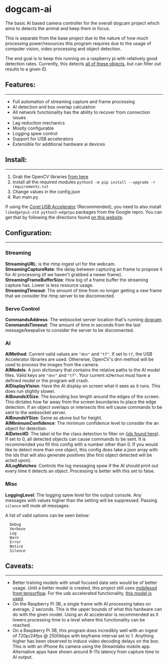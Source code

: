 # dogcam-ai
The basic AI based camera controller for the overall dogcam project which aims to detects the animal and keep them in focus.

This is separate from the base project due to the nature of how much processing power/resources this program requires due to the usage of computer vision, video processing and object detection.

The end goal is to keep this running on a raspberry pi with relatively good detection rates. Currently, this detects [all of these objects](https://github.com/tensorflow/models/blob/master/research/object_detection/data/mscoco_label_map.pbtxt), but can filter out results to a given ID.

## Features:
---------------
* Full automation of streaming capture and frame processing
* AI detection and box overlap calculation
* All network functionality has the ability to recover from connection issues
* Lag reduction mechanics
* Mostly configurable
* Logging spew control
* Support for USB accelerators
* Extensible for additional hardware ai devices

## Install:
---------------
1. Grab the OpenCV libraries [from here](https://github.com/dlime/Faster_OpenCV_4_Raspberry_Pi)
2. Install all the required modules `python3 -m pip install --upgrade -r requirements.txt`
3. Change values in the config.json
4. Run main.py

If using the [Corel USB Accelerator](https://coral.ai/products/accelerator/) (Recommended), you need to also install `libedgetpu1-std python3-edgetpu` packages from the Google repro. You can get that by following the directions found [on this website](https://coral.ai/docs/accelerator/get-started/#on-linux).

## Configuration:
-----------------

### Streaming
**StreamingURL**: is the rtmp ingest url for the webcam.  
**StreamingCaptureRate**: the delay between capturing an frame to propose it for AI processing (if we haven't grabbed a newer frame).  
**StreamingFrameBufferSize**: How big of a frame buffer the streaming capture has. Lower is less resource usage.  
**StreamingTimeout**: The amount of time from no longer getting a new frame that we consider the rtmp server to be disconnected.  

### Servo Control
**CommandsAddress**: The websocket server location that's running [dogcam](https://github.com/roguedarkjedi/dogcam).  
**CommandsTimeout**: The amount of time in seconds from the last message/keepalive to consider the server to be disconnected.  

### AI
**AIMethod**: Current valid values are `"dnn"` and `"tf"`. If set to `tf`, the USB Accelerator libraries are used. Otherwise, OpenCV's dnn method will be used to process the images from the camera.  
**AIModels**: A json dictionary that contains the relative paths to the AI model files. Valid keys are `"dnn"` and `"tf"`. Your current `AIMethod` must have a defined model or the program will crash.  
**AIDisplayVision**: Have the AI display on screen what it sees as it runs. This does run slightly slower.  
**AIBoundsXSize**: The bounding box length around the edges of the screen. This dictates how far away from the screen boundaries to place the edge detection. If an object overlaps or intersects this will cause commands to be sent to the websocket server.  
**AIBoundsYSize**: Same as above but for height.  
**AIMinimumConfidence**: The minimum confidence level to consider the an object for detection.  
**AIDetectID**: The label id for the class detection to filter on ([ids found here](https://github.com/tensorflow/models/blob/master/research/object_detection/data/mscoco_label_map.pbtxt)). If set to 0, all detected objects can cause commands to be sent. It is recommended you fill this config with a number other than 0. If you would like to detect more than one object, this config does take a json array with the ids that will also generate positives (the first object detected will be acted upon).  
**AILogMatches**: Controls the log messaging spew if the AI should print out every time it detects an object. Processing is better with this set to false.  

### Misc
**LoggingLevel**: The logging spew level for the output console. Any messages with values higher than the setting will be suppressed. Passing `silence` will mute all messages.  

A list of valid options can be seen below:  
```
  Debug
  Verbose
  Log
  Warn
  Error
  Notice
  Silence
```

## Caveats:
---------------
* Better training models with small focused data sets would be of better usage. Until a better model is created, this project still uses [mobilessd from tensorflow](https://github.com/opencv/opencv/wiki/TensorFlow-Object-Detection-API). For the usb accelerated functionality, [this model is used](https://dl.google.com/coral/canned_models/mobilenet_ssd_v2_coco_quant_postprocess_edgetpu.tflite).
* On the Raspberry Pi 3B, a single frame with AI processing takes on average, 2 seconds. This is the upper bounds of what this hardware can do with the given model. Using an AI accelerator is recommended as it lowers processing time to a level where this functionality can be reached.
* On a Raspberry Pi 3B, this program does incredibly well with an ingest of 720p/24fps @ 2500kbps with keyframe interval set to 1. Anything higher has been observed to induce video decoding delays on the box. This is with an iPhone 6s camera using the Streamlabs mobile app. Alternative apps have shown around 8-11s latency from capture time to AI output.
